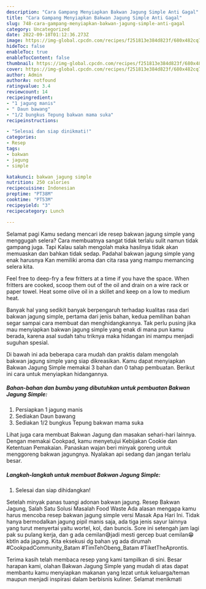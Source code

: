 ```yaml
---
description: "Cara Gampang Menyiapkan Bakwan Jagung Simple Anti Gagal"
title: "Cara Gampang Menyiapkan Bakwan Jagung Simple Anti Gagal"
slug: 748-cara-gampang-menyiapkan-bakwan-jagung-simple-anti-gagal
category: Uncategorized
date: 2022-09-18T01:12:36.273Z
image: https://img-global.cpcdn.com/recipes/f251813e384d823f/680x482cq70/bakwan-jagung-simple-foto-resep-utama.jpg
hideToc: false
enableToc: true
enableTocContent: false
thumbnail: https://img-global.cpcdn.com/recipes/f251813e384d823f/680x482cq70/bakwan-jagung-simple-foto-resep-utama.jpg
cover: https://img-global.cpcdn.com/recipes/f251813e384d823f/680x482cq70/bakwan-jagung-simple-foto-resep-utama.jpg
author: Admin
authorAv: notfound
ratingvalue: 3.4
reviewcount: 14
recipeingredient:
- "1 jagung manis"
- " Daun bawang"
- "1/2 bungkus Tepung bakwan mama suka"
recipeinstructions:

- "Selesai dan siap dinikmati!"
categories:
- Resep
tags:
- bakwan
- jagung
- simple

katakunci: bakwan jagung simple 
nutrition: 250 calories
recipecuisine: Indonesian
preptime: "PT38M"
cooktime: "PT53M"
recipeyield: "3"
recipecategory: Lunch

---
```



Selamat pagi Kamu sedang mencari ide resep bakwan jagung simple yang menggugah selera? Cara membuatnya sangat tidak terlalu sulit namun tidak gampang juga. Tapi Kalau salah mengolah maka hasilnya tidak akan memuaskan dan bahkan tidak sedap. Padahal bakwan jagung simple yang enak harusnya Kan memiliki aroma dan cita rasa yang mampu memancing selera kita.


Feel free to deep-fry a few fritters at a time if you have the space. When fritters are cooked, scoop them out of the oil and drain on a wire rack or paper towel. Heat some olive oil in a skillet and keep on a low to medium heat.

Banyak hal yang sedikit banyak berpengaruh terhadap kualitas rasa dari bakwan jagung simple, pertama dari jenis bahan, kedua pemilihan bahan segar sampai cara membuat dan menghidangkannya. Tak perlu pusing jika mau menyiapkan bakwan jagung simple yang enak di mana pun kamu berada, karena asal sudah tahu triknya maka hidangan ini mampu menjadi suguhan spesial.


Di bawah ini ada beberapa cara mudah dan praktis dalam mengolah bakwan jagung simple yang siap dikreasikan. Kamu dapat menyiapkan Bakwan Jagung Simple memakai 3 bahan dan 0 tahap pembuatan. Berikut ini cara untuk menyiapkan hidangannya.

<!--inarticleads1-->

##### Bahan-bahan dan bumbu yang dibutuhkan untuk pembuatan Bakwan Jagung Simple:

1. Persiapkan 1 jagung manis
1. Sediakan  Daun bawang
1. Sediakan 1/2 bungkus Tepung bakwan mama suka


Lihat juga cara membuat Bakwan Jagung dan masakan sehari-hari lainnya. Dengan memakai Cookpad, kamu menyetujui Kebijakan Cookie dan Ketentuan Pemakaian. Panaskan wajan beri minyak goreng untuk menggoreng bakwan jagungnya. Nyalakan api sedang dan jangan terlalu besar. 

<!--inarticleads2-->

##### Langkah-langkah untuk membuat Bakwan Jagung Simple:


1. Selesai dan siap dihidangkan!

Setelah minyak panas tuangi adonan bakwan jagung. Resep Bakwan Jagung, Salah Satu Solusi Masalah Food Waste Ada alasan mengapa kamu harus mencoba resep bakwan jagung simple versi Masak Apa Hari Ini. Tidak hanya bermodalkan jagung pipil manis saja, ada tiga jenis sayur lainnya yang turut menyertai yaitu wortel, kol, dan buncis. Sore ini setengah jam lagi pak su pulang kerja, dan g ada cemilan😅jadi mesti gercep buat cemilan😁 kbtln ada jagung. Kita eksekusi dg bahan yg ada dirumah #CookpadCommunity_Batam #TimTehObeng_Batam #TiketTheAprontis. 

Terima kasih telah membaca resep yang kami tampilkan di sini. Besar harapan kami, olahan Bakwan Jagung Simple yang mudah di atas dapat membantu kamu menyiapkan makanan yang lezat untuk keluarga/teman maupun menjadi inspirasi dalam berbisnis kuliner. Selamat menikmati
